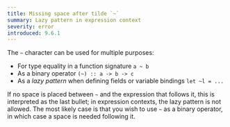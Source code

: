 ```yaml
---
title: Missing space after tilde `~`
summary: Lazy pattern in expression context
severity: error
introduced: 9.6.1
---
```


The `~` character can be used for multiple purposes:
- For type equality in a function signature `a ~ b`
- As a binary operator `(~) :: a -> b -> c`
- As a *lazy pattern* when defining fields or variable bindings `let ~l = ...`

If no space is placed between `~` and the expression that follows it, this is interpreted as the last bullet; in expression contexts, the lazy pattern is not allowed. The most likely case is that you wish to use `~` as a binary operator, in which case a space is needed following it.
